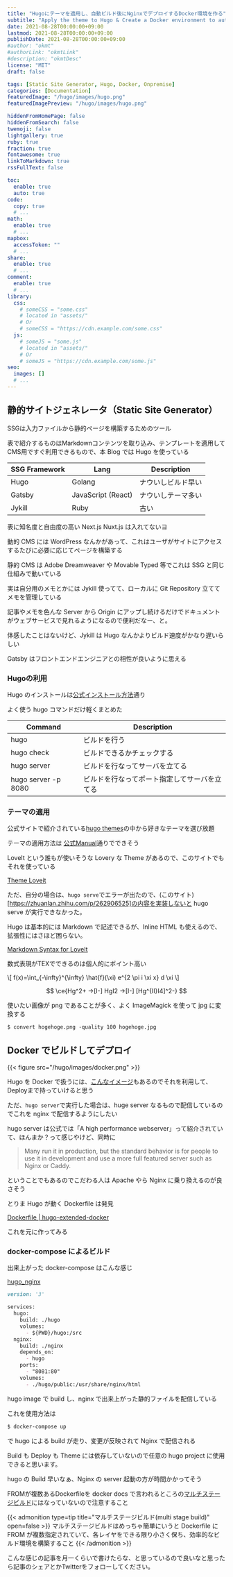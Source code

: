 ```yaml
---
title: "Hugoにテーマを適用し、自動ビルド後にNginxでデプロイするDocker環境を作る"
subtitle: "Apply the theme to Hugo & Create a Docker environment to automation build and deploy with Nginx"
date: 2021-08-28T00:00:00+09:00
lastmod: 2021-08-28T00:00:00+09:00
publishDate: 2021-08-28T00:00:00+09:00
#author: "okmt"
#authorLink: "okmtLink"
#description: "okmtDesc"
license: "MIT"
draft: false

tags: [Static Site Generator, Hugo, Docker, Onpremise]
categories: [Documentation]
featuredImage: "/hugo/images/hugo.png"
featuredImagePreview: "/hugo/images/hugo.png"

hiddenFromHomePage: false
hiddenFromSearch: false
twemoji: false
lightgallery: true
ruby: true
fraction: true
fontawesome: true
linkToMarkdown: true
rssFullText: false

toc:
  enable: true
  auto: true
code:
  copy: true
  # ...
math:
  enable: true
  # ...
mapbox:
  accessToken: ""
  # ...
share:
  enable: true
  # ...
comment:
  enable: true
  # ...
library:
  css:
    # someCSS = "some.css"
    # located in "assets/"
    # Or
    # someCSS = "https://cdn.example.com/some.css"
  js:
    # someJS = "some.js"
    # located in "assets/"
    # Or
    # someJS = "https://cdn.example.com/some.js"
seo:
  images: []
  # ...
---
```


## 静的サイトジェネレータ（Static Site Generator）

SSGは入力ファイルから静的ページを構築するためのツール

表で紹介するものはMarkdownコンテンツを取り込み、テンプレートを適用してCMS用ですぐ利用できるもので、本 Blog では Hugo を使っている

| SSG Framework | Lang | Description |
| ------ | ---- |----------- |
| Hugo  | Golang | ナウいしビルド早い |
| Gatsby | JavaScript (React) | ナウいしテーマ多い |
| Jykill | Ruby | 古い |

表に知名度と自由度の高い Next.js Nuxt.js は入れてないヨ

動的 CMS には WordPress なんかがあって、これはユーザがサイトにアクセスするたびに必要に応じてページを構築する

静的 CMS は Adobe Dreamweaver や Movable Typed 等でこれは SSG と同じ仕組みで動いている

実は自分用のメモとかには Jykill 使ってて、ローカルに Git Repository 立ててメモを管理している

記事やメモを色んな Server から Origin にアップし続けるだけでドキュメントがウェブサービスで見れるようになるので便利だなー、と。

体感したことはないけど、Jykill は Hugo なんかよりビルド速度がかなり遅いらしい

Gatsby はフロントエンドエンジニアとの相性が良いように思える

### Hugoの利用

Hugo のインストールは[公式インストール方法](https://gohugo.io/getting-started/installing/)通り

よく使う hugo コマンドだけ軽くまとめた


| Command | Description |
| ------ | ----------- |
| hugo  | ビルドを行う |
| hugo check   | ビルドできるかチェックする |
| hugo server  | ビルドを行なってサーバを立てる |
| hugo server -p 8080 | ビルドを行なってポート指定してサーバを立てる |

### テーマの適用

公式サイトで紹介されている[hugo themes](https://themes.gohugo.io/)の中から好きなテーマを選び放題

テーマの適用方法は [公式Manual](https://hugoloveit.com/theme-documentation-basics/)通りでできそう

LoveIt という誰もが使いそうな Lovery な Theme があるので、このサイトでもそれを使っている

[Theme Loveit](https://themes.gohugo.io/themes/loveit/)


ただ、自分の場合は、`hugo serve`でエラーが出たので、(このサイト)[https://zhuanlan.zhihu.com/p/262906525]の内容を実装しないと hugo serve が実行できなかった。

Hugo は基本的には Markdown で記述できるが、Inline HTML も使えるので、拡張性にはさほど困らない。

[Markdown Syntax for LoveIt](https://hugoloveit.com/basic-markdown-syntax/)

数式表現がTEXでできるのは個人的にポイント高い

\\[ f(x)=\int_{-\infty}^{\infty} \hat{f}(\xi) e^{2 \pi i \xi x} d \xi \\]

$$ \ce{Hg^2+ ->[I-] HgI2 ->[I-] [Hg^{II}I4]^2-} $$

使いたい画像が png であることが多く、よく ImageMagick を使って jpg に変換する

    $ convert hogehoge.png -quality 100 hogehoge.jpg

## Docker でビルドしてデプロイ

{{< figure src="/hugo/images/docker.png" >}}

Hugo を Docker で扱うには、[こんなイメージ](https://hub.docker.com/r/klakegg/hugo/)もあるのでそれを利用して、Deployまで持っていけると思う

ただ、`hugo server`で実行した場合は、huge server なるもので配信しているのでこれを nginx で配信するようにしたい

hugo server は公式では「A high performance webserver」って紹介されていて、ほんまか？って感じやけど、同時に

> Many run it in production, but the standard behavior is for people to use it in development and use a more full featured server such as Nginx or Caddy.

ということでもあるのでこだわる人は Apache やら Nginx に乗り換えるのが良さそう

とりま Hugo が動く Dockerfile は発見

[Dockerfile | hugo-extended-docker](https://github.com/peaceiris/hugo-extended-docker/blob/main/Dockerfile)

これを元に作ってみる

### docker-compose によるビルド

出来上がった docker-compose はこんな感じ

[hugo_nginx](https://github.com/okayu1230z/okmt_blog)

```md
version: '3'

services:
  hugo:
    build: ./hugo
    volumes:
      - ${PWD}/hugo:/src
  nginx:
    build: ./nginx
    depends_on:
      - hugo
    ports:
      - "8081:80"
    volumes:
      - ./hugo/public:/usr/share/nginx/html
```

hugo image で build し、nginx で出来上がった静的ファイルを配信している

これを使用方法は

```sh
$ docker-compose up
```

で hugo による build が走り、変更が反映されて Nginx で配信される

Build も Deploy も Theme には依存していないので任意の hugo project に使用できると思います。

hugo の Build 早いなぁ、Nginx の server 起動の方が時間かかってそう

FROMが複数あるDockerfileを docker docs で言われるところの[マルチステージビルド](https://docs.docker.com/develop/develop-images/multistage-build/)にはなっていないので注意すること

{{< admonition type=tip title="マルチステージビルド(multi stage build)" open=false >}}
マルチステージビルドはめっちゃ簡単にいうと Dockerfile に FROM が複数指定されていて、各レイヤをできる限り小さく保ち、効率的なビルド環境を構築すること
{{< /admonition >}}

こんな感じの記事を月一くらいで書けたらな、と思っているので良いなと思ったら記事のシェアとかTwitterをフォローしてください。


